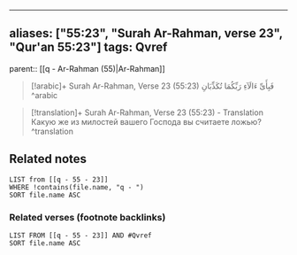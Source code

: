 
---
aliases: ["55:23", "Surah Ar-Rahman, verse 23", "Qur'an 55:23"]
tags: Qvref
---

parent:: [[q - Ar-Rahman (55)|Ar-Rahman]]

> [!arabic]+ Surah Ar-Rahman, Verse 23 (55:23)
> <span class="quran-arabic">فَبِأَىِّ ءَالَآءِ رَبِّكُمَا تُكَذِّبَانِ</span>
^arabic

> [!translation]+ Surah Ar-Rahman, Verse 23 (55:23) - Translation
> Какую же из милостей вашего Господа вы считаете ложью?
^translation



## Related notes
```dataview
LIST from [[q - 55 - 23]]
WHERE !contains(file.name, "q - ")
SORT file.name ASC
```

### Related verses (footnote backlinks)
```dataview
LIST FROM [[q - 55 - 23]] AND #Qvref
SORT file.name ASC
```

